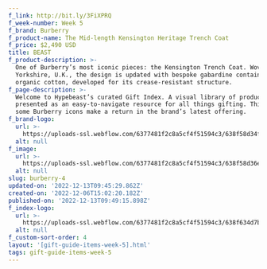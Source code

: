 ```yaml
---
f_link: http://bit.ly/3FiXPRQ
f_week-number: Week 5
f_brand: Burberry
f_product-name: The Mid-length Kensington Heritage Trench Coat
f_price: $2,490 USD
title: BEAST
f_product-description: >-
  One of Burberry’s most iconic pieces: the Kensington Trench Coat. Woven in
  Yorkshire, U.K., the design is updated with bespoke gabardine containing
  organic cotton, developed for its crease-resistant structure. 
f_page-description: >-
  Welcome to Hypebeast’s curated Gift Index. A visual library of products is
  presented as an easy-to-navigate resource for all things gifting. This week,
  some Burberry icons make a return in the brand’s latest offering.
f_brand-logo:
  url: >-
    https://uploads-ssl.webflow.com/6377481f2c8a5cf4f51594c3/638f58d34f2e7745ece37b9b_uc.png
  alt: null
f_image:
  url: >-
    https://uploads-ssl.webflow.com/6377481f2c8a5cf4f51594c3/638f58d36ef351f2c305e742_uc.png
  alt: null
slug: burberry-4
updated-on: '2022-12-13T09:45:29.862Z'
created-on: '2022-12-06T15:02:20.182Z'
published-on: '2022-12-13T09:49:15.898Z'
f_index-logo:
  url: >-
    https://uploads-ssl.webflow.com/6377481f2c8a5cf4f51594c3/638f634d7b26777d4b7b9a46_GIFT_INDEX_LOGO_HYPEBEAST_BURBERRY.svg
  alt: null
f_custom-sort-order: 4
layout: '[gift-guide-items-week-5].html'
tags: gift-guide-items-week-5
---
```



